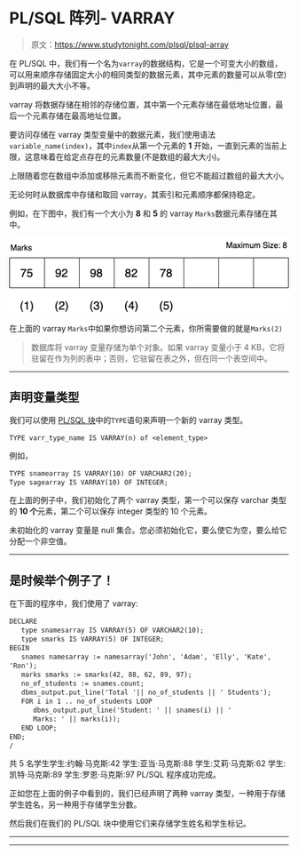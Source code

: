 # PL/SQL 阵列- VARRAY

> 原文：<https://www.studytonight.com/plsql/plsql-array>

在 PL/SQL 中，我们有一个名为`varray`的数据结构，它是一个可变大小的数组，可以用来顺序存储固定大小的相同类型的数据元素，其中元素的数量可以从零(空)到声明的最大大小不等。

varray 将数据存储在相邻的存储位置，其中第一个元素存储在最低地址位置，最后一个元素存储在最高地址位置。

要访问存储在 varray 类型变量中的数据元素，我们使用语法`variable_name(index)`，其中`index`从第一个元素的 **1** 开始，一直到元素的当前上限，这意味着在给定点存在的元素数量(不是数组的最大大小)。

上限随着您在数组中添加或移除元素而不断变化，但它不能超过数组的最大大小。

无论何时从数据库中存储和取回 varray，其索引和元素顺序都保持稳定。

例如，在下图中，我们有一个大小为 **8** 和 **5** 的 varray `Marks`数据元素存储在其中。

![PL/SQL varray collection](img/706dfd1684aba6dc869022f607541f01.png)

在上面的 varray `Marks`中如果你想访问第二个元素，你所需要做的就是`Marks(2)`

> 数据库将 varray 变量存储为单个对象。如果 varray 变量小于 4 KB，它将驻留在作为列的表中；否则，它驻留在表之外，但在同一个表空间中。

* * *

## 声明变量类型

我们可以使用 [PL/SQL 块](plsql-block)中的`TYPE`语句来声明一个新的 varray 类型。

```
TYPE varr_type_name IS VARRAY(n) of <element_type>
```

例如，

```
TYPE snamearray IS VARRAY(10) OF VARCHAR2(20); 
Type sagearray IS VARRAY(10) OF INTEGER;
```

在上面的例子中，我们初始化了两个 varray 类型，第一个可以保存 varchar 类型的 **10 个**元素，第二个可以保存 integer 类型的 10 个元素。

未初始化的 varray 变量是 null 集合。您必须初始化它，要么使它为空，要么给它分配一个非空值。

* * *

## 是时候举个例子了！

在下面的程序中，我们使用了 varray:

```
DECLARE 
   type snamesarray IS VARRAY(5) OF VARCHAR2(10); 
   type smarks IS VARRAY(5) OF INTEGER; 
BEGIN 
   snames namesarray := namesarray('John', 'Adam', 'Elly', 'Kate', 'Ron'); 
   marks smarks := smarks(42, 88, 62, 89, 97); 
   no_of_students := snames.count; 
   dbms_output.put_line('Total '|| no_of_students || ' Students'); 
   FOR i in 1 .. no_of_students LOOP 
      dbms_output.put_line('Student: ' || snames(i) || ' 
      Marks: ' || marks(i)); 
   END LOOP; 
END; 
/
```

共 5 名学生学生:约翰·马克斯:42 学生:亚当·马克斯:88 学生:艾莉·马克斯:62 学生:凯特·马克斯:89 学生:罗恩·马克斯:97 PL/SQL 程序成功完成。

正如您在上面的例子中看到的，我们已经声明了两种 varray 类型，一种用于存储学生姓名，另一种用于存储学生分数。

然后我们在我们的 PL/SQL 块中使用它们来存储学生姓名和学生标记。

* * *

* * *